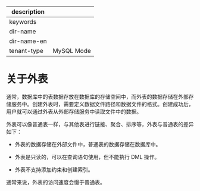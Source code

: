 |description||
|---|---|
|keywords||
|dir-name||
|dir-name-en||
|tenant-type|MySQL Mode|

# 关于外表

通常，数据库中的表数据存放在数据库的存储空间中，而外表的数据存储在外部存储服务中。创建外表时，需要定义数据文件路径和数据文件的格式。创建成功后，用户就可以通过外表从外部存储服务中读取文件中的数据。

外表可以像普通表一样，与其他表进行链接、聚合、排序等，外表与普通表的差异如下：

* 外表的数据存储在外部文件中，普通表的数据存储在数据库中。

* 外表是只读的，可以在查询语句使用，但不能执行 DML 操作。

* 外表不支持添加约束和创建索引。

通常来说，外表的访问速度会慢于普通表。
